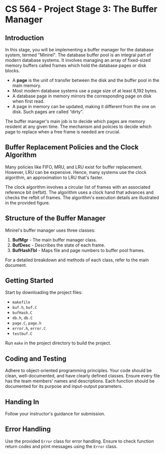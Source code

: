 # CS 564 - Project Stage 3: The Buffer Manager

## Introduction

In this stage, you will be implementing a buffer manager for the database system, termed "Minirel". The database buffer pool is an integral part of modern database systems. It involves managing an array of fixed-sized memory buffers called frames which hold the database pages or disk blocks.

- A **page** is the unit of transfer between the disk and the buffer pool in the main memory.
- Most modern database systems use a page size of at least 8,192 bytes.
- A database page in memory mirrors the corresponding page on disk when first read.
- A page in memory can be updated, making it different from the one on disk. Such pages are called “dirty”.

The buffer manager's main job is to decide which pages are memory resident at any given time. The mechanism and policies to decide which page to replace when a free frame is needed are crucial.

## Buffer Replacement Policies and the Clock Algorithm

Many policies like FIFO, MRU, and LRU exist for buffer replacement. However, LRU can be expensive. Hence, many systems use the clock algorithm, an approximation to LRU that's faster.

The clock algorithm involves a circular list of frames with an associated reference bit (refbit). The algorithm uses a clock hand that advances and checks the refbit of frames. The algorithm's execution details are illustrated in the provided figure.



## Structure of the Buffer Manager

Minirel's buffer manager uses three classes:

1. **BufMgr** - The main buffer manager class.
2. **BufDesc** - Describes the state of each frame.
3. **BufHashTbl** - Maps file and page numbers to buffer pool frames.

For a detailed breakdown and methods of each class, refer to the main document.

## Getting Started

Start by downloading the project files:

- `makefile`
- `buf.h`, `buf.C`
- `bufHash.C`
- `db.h`, `db.C`
- `page.C`, `page.h`
- `error.h`, `error.C`
- `testbuf.C`

Run `make` in the project directory to build the project.

## Coding and Testing

Adhere to object-oriented programming principles. Your code should be clean, well-documented, and have clearly defined classes. Ensure every file has the team members' names and descriptions. Each function should be documented for its purpose and input-output parameters.

## Handing In

Follow your instructor's guidance for submission.

## Error Handling

Use the provided `Error` class for error handling. Ensure to check function return codes and print messages using the `Error` class.
